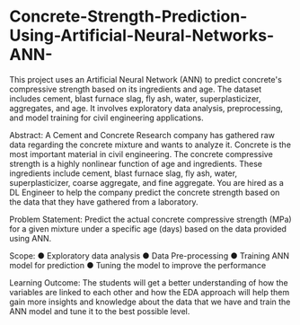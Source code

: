 # Concrete-Strength-Prediction-Using-Artificial-Neural-Networks-ANN-
This project uses an Artificial Neural Network (ANN) to predict concrete's compressive strength based on its ingredients and age. The dataset includes cement, blast furnace slag, fly ash, water, superplasticizer, aggregates, and age. It involves exploratory data analysis, preprocessing, and model training for civil engineering applications.

Abstract:
A Cement and Concrete Research company has gathered raw data regarding the concrete mixture and wants to analyze it. Concrete is the most important material in civil engineering. The concrete compressive strength is a highly nonlinear function of age and ingredients. These ingredients include cement, blast furnace slag, fly ash, water, superplasticizer, coarse aggregate, and fine aggregate. You are hired as a DL Engineer to help the company predict the concrete strength based on the data that they have gathered from a laboratory.

Problem Statement:
Predict the actual concrete compressive strength (MPa) for a given mixture under a specific age (days) based on the data provided using ANN.

Scope:
●	Exploratory data analysis
●	Data Pre-processing
●	Training ANN model for prediction
●	Tuning the model to improve the performance


Learning Outcome:
The students will get a better understanding of how the variables are linked to each other and how the EDA approach will help them gain more insights and knowledge about the data that we have and train the ANN model and tune it to the best possible level.
